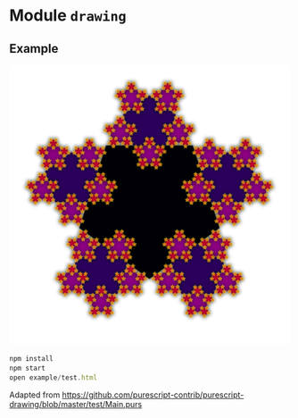 # Module `drawing`

## Example

![snowflake.png](example/snowflake.png)

```ts
npm install
npm start
open example/test.html
```

Adapted from https://github.com/purescript-contrib/purescript-drawing/blob/master/test/Main.purs

